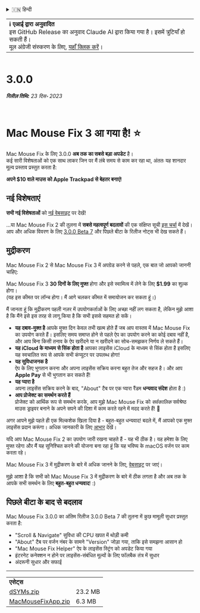 <details>
<summary>🇮🇳 हिन्दी</summary>

[🇬🇧 English (GitHub)](https://github.com/noah-nuebling/mac-mouse-fix/releases/tag/3.0.0)\
[🇦🇩 Català](https://redirect.macmousefix.com/?target=mmf-release&tag=3.0.0&locale=ca)\
[🇩🇪 Deutsch](https://redirect.macmousefix.com/?target=mmf-release&tag=3.0.0&locale=de)\
[🇪🇸 Español](https://redirect.macmousefix.com/?target=mmf-release&tag=3.0.0&locale=es)\
[🇫🇷 Français](https://redirect.macmousefix.com/?target=mmf-release&tag=3.0.0&locale=fr)\
[🇮🇩 Indonesia](https://redirect.macmousefix.com/?target=mmf-release&tag=3.0.0&locale=id)\
[🇮🇹 Italiano](https://redirect.macmousefix.com/?target=mmf-release&tag=3.0.0&locale=it)\
[🇭🇺 Magyar](https://redirect.macmousefix.com/?target=mmf-release&tag=3.0.0&locale=hu)\
[🇳🇱 Nederlands](https://redirect.macmousefix.com/?target=mmf-release&tag=3.0.0&locale=nl)\
[🇵🇱 Polski](https://redirect.macmousefix.com/?target=mmf-release&tag=3.0.0&locale=pl)\
[🇧🇷 Português (Brasil)](https://redirect.macmousefix.com/?target=mmf-release&tag=3.0.0&locale=pt-BR)\
[🇵🇹 Português (Portugal)](https://redirect.macmousefix.com/?target=mmf-release&tag=3.0.0&locale=pt-PT)\
[🇷🇴 Română](https://redirect.macmousefix.com/?target=mmf-release&tag=3.0.0&locale=ro)\
[🇸🇪 Svenska](https://redirect.macmousefix.com/?target=mmf-release&tag=3.0.0&locale=sv)\
[🇻🇳 Tiếng Việt](https://redirect.macmousefix.com/?target=mmf-release&tag=3.0.0&locale=vi)\
[🇹🇷 Türkçe](https://redirect.macmousefix.com/?target=mmf-release&tag=3.0.0&locale=tr)\
[🇨🇿 Čeština](https://redirect.macmousefix.com/?target=mmf-release&tag=3.0.0&locale=cs)\
[🇬🇷 Ελληνικά](https://redirect.macmousefix.com/?target=mmf-release&tag=3.0.0&locale=el)\
[🇷🇺 Русский](https://redirect.macmousefix.com/?target=mmf-release&tag=3.0.0&locale=ru)\
[🇺🇦 Українська](https://redirect.macmousefix.com/?target=mmf-release&tag=3.0.0&locale=uk)\
[🇮🇱 עברית](https://redirect.macmousefix.com/?target=mmf-release&tag=3.0.0&locale=he)\
[🇸🇦 العربية](https://redirect.macmousefix.com/?target=mmf-release&tag=3.0.0&locale=ar)\
**🇮🇳 हिन्दी**\
[🇹🇭 ไทย](https://redirect.macmousefix.com/?target=mmf-release&tag=3.0.0&locale=th)\
[🇨🇳 中文 (简体)](https://redirect.macmousefix.com/?target=mmf-release&tag=3.0.0&locale=zh-Hans)\
[🇨🇳 中文 (繁體)](https://redirect.macmousefix.com/?target=mmf-release&tag=3.0.0&locale=zh-Hant)\
[🇭🇰 中文（香港)](https://redirect.macmousefix.com/?target=mmf-release&tag=3.0.0&locale=zh-HK)\
[🇯🇵 日本語](https://redirect.macmousefix.com/?target=mmf-release&tag=3.0.0&locale=ja)\
[🇰🇷 한국어](https://redirect.macmousefix.com/?target=mmf-release&tag=3.0.0&locale=ko)\
[Help translate Mac Mouse Fix to different languages!](https://github.com/noah-nuebling/mac-mouse-fix/discussions/731)
</details>
<table align=><td>
<b>ℹ️ एआई द्वारा अनुवादित</b><br>
इस GitHub Release का अनुवाद Claude AI द्वारा किया गया है। इसमें त्रुटियाँ हो सकती हैं।<br>
मूल अंग्रेजी संस्करण के लिए, <a href="https://github.com/noah-nuebling/mac-mouse-fix/releases/tag/3.0.0">यहाँ क्लिक करें</a>।
</td></table>

<table></table>

# 3.0.0
***रिलीज़ तिथि:** 23 दिस॰ 2023*

<br>

# Mac Mouse Fix 3 आ गया है! ⭐️

Mac Mouse Fix के लिए 3.0.0 **अब तक का सबसे बड़ा अपडेट** है।\
कई सारी विशेषताओं को एक साथ लाकर जिन पर मैं लंबे समय से काम कर रहा था, अंततः यह शानदार मूल्य प्रस्ताव प्रस्तुत करता है:

**अपने $10 वाले माउस को Apple Trackpad से बेहतर बनाएं!**

## नई विशेषताएं

**सभी नई विशेषताओं** को [नई वेबसाइट](http://macmousefix.com/) पर देखें!

...या Mac Mouse Fix 2 की तुलना में **सबसे महत्वपूर्ण बदलावों** की एक संक्षिप्त सूची [इस चर्चा](https://github.com/noah-nuebling/mac-mouse-fix/discussions/743#discussioncomment-7938922) में देखें।\
आप और अधिक विवरण के लिए [3.0.0 Beta 7](https://redirect.macmousefix.com/?target=mmf-release&tag=3.0.0-Beta-7&locale=hi) और पिछले बीटा के रिलीज नोट्स भी देख सकते हैं।

## मुद्रीकरण

Mac Mouse Fix 2 से Mac Mouse Fix 3 में अपग्रेड करने से पहले, एक बात जो आपको जाननी चाहिए:

Mac Mouse Fix 3 **30 दिनों के लिए मुफ्त** होगा और इसे स्वामित्व में लेने के लिए **$1.99** का शुल्क होगा।\
(यह इस कीमत पर लॉन्च होगा। मैं आगे चलकर कीमत में समायोजन कर सकता हूं।)

मैं जानता हूं कि मुद्रीकरण पहली नज़र में उपयोगकर्ताओं के लिए अच्छा नहीं लग सकता है, लेकिन मुझे आशा है कि मैंने इसे इस तरह से लागू किया है कि सभी इससे सहमत हो सकें।

- **यह दबाव-मुक्त है**
   आपके मुफ्त दिन केवल तभी खत्म होते हैं जब आप वास्तव में Mac Mouse Fix का उपयोग करते हैं। इसलिए समय समाप्त होने से पहले ऐप का उपयोग करने का कोई दबाव नहीं है, और आप बिना किसी तनाव के ऐप खरीदने या न खरीदने का सोच-समझकर निर्णय ले सकते हैं।
- **यह iCloud के माध्यम से सिंक होता है**
  आपका लाइसेंस iCloud के माध्यम से सिंक होता है इसलिए यह स्वचालित रूप से आपके सभी कंप्यूटर पर उपलब्ध होगा!
- **यह सुविधाजनक है**\
   ऐप के लिए भुगतान करना और अपना लाइसेंस सक्रिय करना बहुत तेज और सहज है। और आप **Apple Pay** से भी भुगतान कर सकते हैं!
- **यह प्यारा है**\
   अपना लाइसेंस सक्रिय करने के बाद, "About" टैब पर एक प्यारा रैंडम **धन्यवाद संदेश** होता है :)
- **आप प्रोजेक्ट का समर्थन करते हैं**\
   प्रोजेक्ट को आर्थिक रूप से समर्थन करके, आप मुझे Mac Mouse Fix को *सर्वकालिक* सर्वश्रेष्ठ माउस ड्राइवर बनाने के अपने सपने की दिशा में काम करते रहने में मदद करते हैं! 🚀

अगर आपने मुझे पहले ही एक मिल्कशेक खिला दिया है - बहुत-बहुत धन्यवाद! बदले में, मैं आपको एक मुफ्त लाइसेंस प्रदान करूंगा। अधिक जानकारी के लिए [आभार](https://github.com/noah-nuebling/mac-mouse-fix/blob/master/Acknowledgements.md#-paypal-donations) देखें।

यदि आप Mac Mouse Fix 2 का उपयोग जारी रखना चाहते हैं - यह भी ठीक है। यह हमेशा के लिए मुफ्त रहेगा और मैं यह सुनिश्चित करने की योजना बना रहा हूं कि यह भविष्य के macOS वर्जन पर काम करता रहे।

Mac Mouse Fix 3 में मुद्रीकरण के बारे में अधिक जानने के लिए, [वेबसाइट](https://macmousefix.com/#price) पर जाएं।

मुझे आशा है कि सभी को Mac Mouse Fix 3 में मुद्रीकरण के बारे में ठीक लगता है और अब तक के आपके सभी समर्थन के लिए **बहुत-बहुत धन्यवाद**! :)

## पिछले बीटा के बाद से बदलाव

Mac Mouse Fix 3.0.0 का अंतिम रिलीज 3.0.0 Beta 7 की तुलना में कुछ मामूली सुधार प्रस्तुत करता है:

- "Scroll & Navigate" सुविधा की CPU खपत में थोड़ी कमी
- "About" टैब पर वर्जन नंबर के सामने "Version" जोड़ा गया, ताकि इसे समझना आसान हो
- "Mac Mouse Fix Helper" ऐप के लाइसेंस स्ट्रिंग को अपडेट किया गया
- इंटरनेट कनेक्शन न होने पर लाइसेंस-संबंधित मूल्यों के लिए फॉलबैक तंत्र में सुधार
- अंदरूनी सुधार और सफाई

---

<table align="start">
<tr>
    <td colspan=2>
        <b>एसेट्स</b>
    </td>
</tr>
<tr>
    <td><a href="https://github.com/noah-nuebling/mac-mouse-fix/releases/download/3.0.0/dSYMs.zip">dSYMs.zip</a></td>
    <td>23.2 MB</td>
</tr>
<tr>
    <td><a href="https://github.com/noah-nuebling/mac-mouse-fix/releases/download/3.0.0/MacMouseFixApp.zip">MacMouseFixApp.zip</a></td>
    <td>6.3 MB</td>
</tr>
</table>
